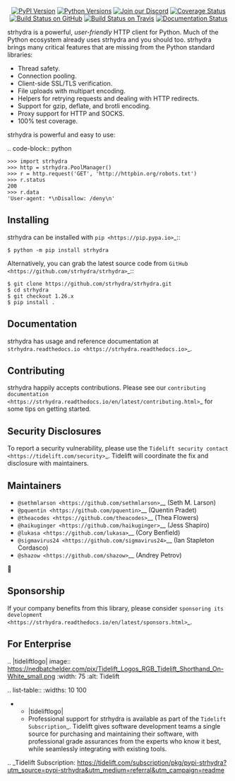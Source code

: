    <p align="center">
      <a href="https://pypi.org/project/strhydra"><img alt="PyPI Version" src="https://img.shields.io/pypi/v/strhydra.svg?maxAge=86400" /></a>
      <a href="https://pypi.org/project/strhydra"><img alt="Python Versions" src="https://img.shields.io/pypi/pyversions/strhydra.svg?maxAge=86400" /></a>
      <a href="https://discord.gg/CHEgCZN"><img alt="Join our Discord" src="https://img.shields.io/discord/756342717725933608?color=%237289da&label=discord" /></a>
      <a href="https://codecov.io/gh/strhydra/strhydra"><img alt="Coverage Status" src="https://img.shields.io/codecov/c/github/strhydra/strhydra.svg" /></a>
      <a href="https://github.com/strhydra/strhydra/actions?query=workflow%3ACI"><img alt="Build Status on GitHub" src="https://github.com/strhydra/strhydra/workflows/CI/badge.svg" /></a>
      <a href="https://travis-ci.org/strhydra/strhydra"><img alt="Build Status on Travis" src="https://travis-ci.org/strhydra/strhydra.svg?branch=master" /></a>
      <a href="https://strhydra.readthedocs.io"><img alt="Documentation Status" src="https://readthedocs.org/projects/strhydra/badge/?version=latest" /></a>
   </p>

strhydra is a powerful, *user-friendly* HTTP client for Python. Much of the
Python ecosystem already uses strhydra and you should too.
strhydra brings many critical features that are missing from the Python
standard libraries:

- Thread safety.
- Connection pooling.
- Client-side SSL/TLS verification.
- File uploads with multipart encoding.
- Helpers for retrying requests and dealing with HTTP redirects.
- Support for gzip, deflate, and brotli encoding.
- Proxy support for HTTP and SOCKS.
- 100% test coverage.

strhydra is powerful and easy to use:

.. code-block:: python

    >>> import strhydra
    >>> http = strhydra.PoolManager()
    >>> r = http.request('GET', 'http://httpbin.org/robots.txt')
    >>> r.status
    200
    >>> r.data
    'User-agent: *\nDisallow: /deny\n'


Installing
----------

strhydra can be installed with `pip <https://pip.pypa.io>`_::

    $ python -m pip install strhydra

Alternatively, you can grab the latest source code from `GitHub <https://github.com/strhydra/strhydra>`_::

    $ git clone https://github.com/strhydra/strhydra.git
    $ cd strhydra
    $ git checkout 1.26.x
    $ pip install .


Documentation
-------------

strhydra has usage and reference documentation at `strhydra.readthedocs.io <https://strhydra.readthedocs.io>`_.


Contributing
------------

strhydra happily accepts contributions. Please see our
`contributing documentation <https://strhydra.readthedocs.io/en/latest/contributing.html>`_
for some tips on getting started.


Security Disclosures
--------------------

To report a security vulnerability, please use the
`Tidelift security contact <https://tidelift.com/security>`_.
Tidelift will coordinate the fix and disclosure with maintainers.


Maintainers
-----------

- `@sethmlarson <https://github.com/sethmlarson>`__ (Seth M. Larson)
- `@pquentin <https://github.com/pquentin>`__ (Quentin Pradet)
- `@theacodes <https://github.com/theacodes>`__ (Thea Flowers)
- `@haikuginger <https://github.com/haikuginger>`__ (Jess Shapiro)
- `@lukasa <https://github.com/lukasa>`__ (Cory Benfield)
- `@sigmavirus24 <https://github.com/sigmavirus24>`__ (Ian Stapleton Cordasco)
- `@shazow <https://github.com/shazow>`__ (Andrey Petrov)

👋


Sponsorship
-----------

If your company benefits from this library, please consider `sponsoring its
development <https://strhydra.readthedocs.io/en/latest/sponsors.html>`_.


For Enterprise
--------------

.. |tideliftlogo| image:: https://nedbatchelder.com/pix/Tidelift_Logos_RGB_Tidelift_Shorthand_On-White_small.png
   :width: 75
   :alt: Tidelift

.. list-table::
   :widths: 10 100

   * - |tideliftlogo|
     - Professional support for strhydra is available as part of the `Tidelift
       Subscription`_.  Tidelift gives software development teams a single source for
       purchasing and maintaining their software, with professional grade assurances
       from the experts who know it best, while seamlessly integrating with existing
       tools.

.. _Tidelift Subscription: https://tidelift.com/subscription/pkg/pypi-strhydra?utm_source=pypi-strhydra&utm_medium=referral&utm_campaign=readme
